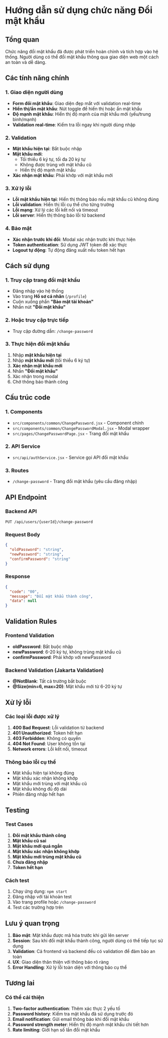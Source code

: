 # Hướng dẫn sử dụng chức năng Đổi mật khẩu

## Tổng quan
Chức năng đổi mật khẩu đã được phát triển hoàn chỉnh và tích hợp vào hệ thống. Người dùng có thể đổi mật khẩu thông qua giao diện web một cách an toàn và dễ dàng.

## Các tính năng chính

### 1. Giao diện người dùng
- **Form đổi mật khẩu**: Giao diện đẹp mắt với validation real-time
- **Hiển thị/ẩn mật khẩu**: Nút toggle để hiển thị hoặc ẩn mật khẩu
- **Độ mạnh mật khẩu**: Hiển thị độ mạnh của mật khẩu mới (yếu/trung bình/mạnh)
- **Validation real-time**: Kiểm tra lỗi ngay khi người dùng nhập

### 2. Validation
- **Mật khẩu hiện tại**: Bắt buộc nhập
- **Mật khẩu mới**: 
  - Tối thiểu 6 ký tự, tối đa 20 ký tự
  - Không được trùng với mật khẩu cũ
  - Hiển thị độ mạnh mật khẩu
- **Xác nhận mật khẩu**: Phải khớp với mật khẩu mới

### 3. Xử lý lỗi
- **Lỗi mật khẩu hiện tại**: Hiển thị thông báo nếu mật khẩu cũ không đúng
- **Lỗi validation**: Hiển thị lỗi cụ thể cho từng trường
- **Lỗi mạng**: Xử lý các lỗi kết nối và timeout
- **Lỗi server**: Hiển thị thông báo lỗi từ backend

### 4. Bảo mật
- **Xác nhận trước khi đổi**: Modal xác nhận trước khi thực hiện
- **Token authentication**: Sử dụng JWT token để xác thực
- **Logout tự động**: Tự động đăng xuất nếu token hết hạn

## Cách sử dụng

### 1. Truy cập trang đổi mật khẩu
- Đăng nhập vào hệ thống
- Vào trang **Hồ sơ cá nhân** (`/profile`)
- Cuộn xuống phần **"Bảo mật tài khoản"**
- Nhấn nút **"Đổi mật khẩu"**

### 2. Hoặc truy cập trực tiếp
- Truy cập đường dẫn: `/change-password`

### 3. Thực hiện đổi mật khẩu
1. Nhập **mật khẩu hiện tại**
2. Nhập **mật khẩu mới** (tối thiểu 6 ký tự)
3. **Xác nhận mật khẩu mới**
4. Nhấn **"Đổi mật khẩu"**
5. Xác nhận trong modal
6. Chờ thông báo thành công

## Cấu trúc code

### 1. Components
- `src/components/common/ChangePassword.jsx` - Component chính
- `src/components/common/ChangePasswordModal.jsx` - Modal wrapper
- `src/pages/ChangePasswordPage.jsx` - Trang đổi mật khẩu

### 2. API Service
- `src/api/authService.jsx` - Service gọi API đổi mật khẩu

### 3. Routes
- `/change-password` - Trang đổi mật khẩu (yêu cầu đăng nhập)

## API Endpoint

### Backend API
```
PUT /api/users/{userId}/change-password
```

### Request Body
```json
{
  "oldPassword": "string",
  "newPassword": "string", 
  "confirmPassword": "string"
}
```

### Response
```json
{
  "code": "00",
  "message": "Đổi mật khẩu thành công",
  "data": null
}
```

## Validation Rules

### Frontend Validation
- **oldPassword**: Bắt buộc nhập
- **newPassword**: 6-20 ký tự, không trùng mật khẩu cũ
- **confirmPassword**: Phải khớp với newPassword

### Backend Validation (Jakarta Validation)
- **@NotBlank**: Tất cả trường bắt buộc
- **@Size(min=6, max=20)**: Mật khẩu mới từ 6-20 ký tự

## Xử lý lỗi

### Các loại lỗi được xử lý
1. **400 Bad Request**: Lỗi validation từ backend
2. **401 Unauthorized**: Token hết hạn
3. **403 Forbidden**: Không có quyền
4. **404 Not Found**: User không tồn tại
5. **Network errors**: Lỗi kết nối, timeout

### Thông báo lỗi cụ thể
- Mật khẩu hiện tại không đúng
- Mật khẩu xác nhận không khớp
- Mật khẩu mới trùng với mật khẩu cũ
- Mật khẩu không đủ độ dài
- Phiên đăng nhập hết hạn

## Testing

### Test Cases
1. **Đổi mật khẩu thành công**
2. **Mật khẩu cũ sai**
3. **Mật khẩu mới quá ngắn**
4. **Mật khẩu xác nhận không khớp**
5. **Mật khẩu mới trùng mật khẩu cũ**
6. **Chưa đăng nhập**
7. **Token hết hạn**

### Cách test
1. Chạy ứng dụng: `npm start`
2. Đăng nhập với tài khoản test
3. Vào trang profile hoặc `/change-password`
4. Test các trường hợp trên

## Lưu ý quan trọng

1. **Bảo mật**: Mật khẩu được mã hóa trước khi gửi lên server
2. **Session**: Sau khi đổi mật khẩu thành công, người dùng có thể tiếp tục sử dụng
3. **Validation**: Cả frontend và backend đều có validation để đảm bảo an toàn
4. **UX**: Giao diện thân thiện với thông báo rõ ràng
5. **Error Handling**: Xử lý lỗi toàn diện với thông báo cụ thể

## Tương lai

### Có thể cải thiện
1. **Two-factor authentication**: Thêm xác thực 2 yếu tố
2. **Password history**: Kiểm tra mật khẩu đã sử dụng trước đó
3. **Email notification**: Gửi email thông báo khi đổi mật khẩu
4. **Password strength meter**: Hiển thị độ mạnh mật khẩu chi tiết hơn
5. **Rate limiting**: Giới hạn số lần đổi mật khẩu
